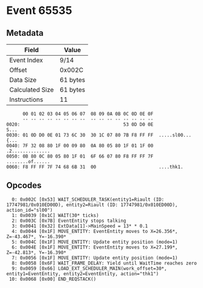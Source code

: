 # Event 65535

## Metadata

| Field           | Value    |
|-----------------|----------|
| Event Index     | 9/14     |
| Offset          | 0x002C   |
| Data Size       | 61 bytes |
| Calculated Size | 61 bytes |
| Instructions    | 11       |

```
      00 01 02 03 04 05 06 07  08 09 0A 0B 0C 0D 0E 0F
      -- -- -- -- -- -- -- --  -- -- -- -- -- -- -- --
0020:                                      53 0D D0 0E              S...
0030: 01 0D D0 0E 01 73 6C 30  30 1C 07 80 7B F8 FF FF  .....sl00...{...
0040: 7F 32 08 80 1F 00 09 80  0A 80 05 80 1F 01 1F 00  .2..............
0050: 0B 80 0C 80 05 80 1F 01  6F 66 07 80 F8 FF FF 7F  ........of......
0060: F8 FF FF 7F 74 68 6B 31  00                       ....thk1.       
```

## Opcodes

```
  0: 0x002C [0x53] WAIT_SCHEDULER_TASK(entity1=Riault (ID: 17747981/0x010ED00D), entity2=Riault (ID: 17747981/0x010ED00D), action_id="sl00")
  1: 0x0039 [0x1C] WAIT(30* ticks)
  2: 0x003C [0x7B] EventEntity stops talking
  3: 0x0041 [0x32] ExtData[1]->MainSpeed = 13* * 0.1
  4: 0x0044 [0x1F] MOVE_ENTITY: EventEntity moves to X=26.356*, Z=-43.467*, Y=-16.390*
  5: 0x004C [0x1F] MOVE_ENTITY: Update entity position (mode=1)
  6: 0x004E [0x1F] MOVE_ENTITY: EventEntity moves to X=27.199*, Z=-42.813*, Y=-16.390*
  7: 0x0056 [0x1F] MOVE_ENTITY: Update entity position (mode=1)
  8: 0x0058 [0x6F] WAIT_FRAME_DELAY: Yield until WaitTime reaches zero
  9: 0x0059 [0x66] LOAD_EXT_SCHEDULER_MAIN(work_offset=30*, entity1=EventEntity, entity2=EventEntity, action="thk1")
 10: 0x0068 [0x00] END_REQSTACK()
```
